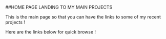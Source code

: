 ##HOME PAGE LANDING TO MY MAIN PROJECTS

This is the main page so that you can have the links to some of my recent projects !

Here are the links below for quick browse !


 
